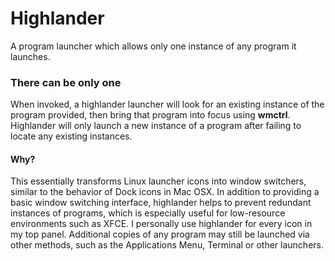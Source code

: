 # Highlander
A program launcher which allows only one instance of any program it launches.

### There can be only one
When invoked, a highlander launcher will look for an existing instance of the program provided, then bring that program into focus using **wmctrl**. Highlander will only launch a new instance of a program after failing to locate any existing instances.

#### Why?
This essentially transforms Linux launcher icons into window switchers, similar to the behavior of Dock icons in Mac OSX. In addition to providing a basic window switching interface, highlander helps to prevent redundant instances of programs, which is especially useful for low-resource environments such as XFCE. I personally use highlander for every icon in my top panel. Additional copies of any program may still be launched via other methods, such as the Applications Menu, Terminal or other launchers. 

